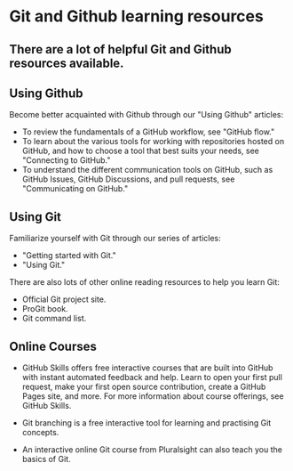 # Git and Github learning resources
## There are a lot of helpful Git and Github resources available.

## Using Github
Become better acquainted with Github through our "Using Github" articles:
* To review the fundamentals of a GitHub workflow, see "GitHub flow."
* To learn about the various tools for working with repositories hosted on GitHub, and how to choose a tool that best suits your needs, see "Connecting to GitHub."
* To understand the different communication tools on GitHub, such as GitHub Issues, GitHub Discussions, and pull requests, see "Communicating on GitHub."

## Using Git
Familiarize yourself with Git through our series of articles:
* "Getting started with Git."
* "Using Git."

There are also lots of other online reading resources to help you learn Git:
* Official Git project site.
* ProGit book.
* Git command list.

## Online Courses
* GitHub Skills offers free interactive courses that are built into GitHub with instant automated feedback and help. Learn to open your first pull request, make your first open source contribution, create a GitHub Pages site, and more. For more information about course offerings, see GitHub Skills.
  
* Git branching is a free interactive tool for learning and practising Git concepts.
  
* An interactive online Git course from Pluralsight can also teach you the basics of Git.
